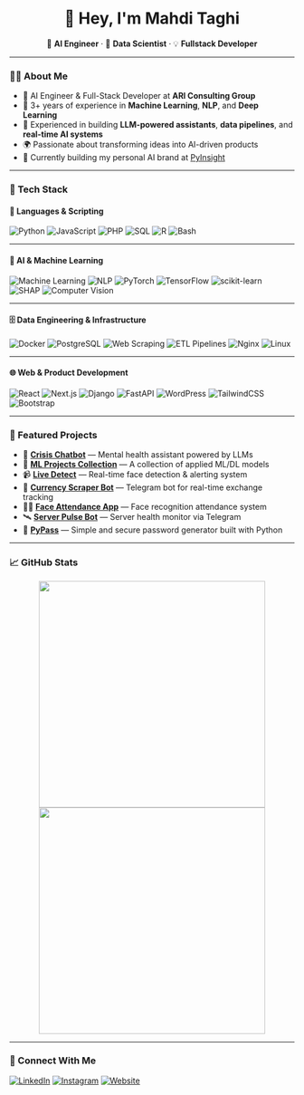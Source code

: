 <h1 align="center">👋 Hey, I'm Mahdi Taghi</h1>

<p align="center">
  🚀 <b>AI Engineer</b> · 🧠 <b>Data Scientist</b> · 💡 <b>Fullstack Developer</b>
</p>

---

### 👨‍💻 About Me

- 🎯 AI Engineer & Full-Stack Developer at **ARI Consulting Group**
- 🧠 3+ years of experience in **Machine Learning**, **NLP**, and **Deep Learning**
- 🧩 Experienced in building **LLM-powered assistants**, **data pipelines**, and **real-time AI systems**
- 🌍 Passionate about transforming ideas into AI-driven products  
- 🧭 Currently building my personal AI brand at [PyInsight](https://py-insight.ir)

---

### 🧰 Tech Stack

#### 🐍 Languages & Scripting
![Python](https://img.shields.io/badge/-Python-333333?style=flat&logo=python)
![JavaScript](https://img.shields.io/badge/-JavaScript-333333?style=flat&logo=javascript)
![PHP](https://img.shields.io/badge/-PHP-333333?style=flat&logo=php)
![SQL](https://img.shields.io/badge/-SQL-333333?style=flat&logo=postgresql)
![R](https://img.shields.io/badge/-R-333333?style=flat&logo=r)
![Bash](https://img.shields.io/badge/-Bash-333333?style=flat&logo=gnubash)

---

#### 🧠 AI & Machine Learning
![Machine Learning](https://img.shields.io/badge/-ML/DL-333333?style=flat&logo=pytorch)
![NLP](https://img.shields.io/badge/-NLP-333333?style=flat&logo=openai)
![PyTorch](https://img.shields.io/badge/-PyTorch-333333?style=flat&logo=pytorch)
![TensorFlow](https://img.shields.io/badge/-TensorFlow-333333?style=flat&logo=tensorflow)
![scikit-learn](https://img.shields.io/badge/-Scikit--Learn-333333?style=flat&logo=scikitlearn)
![SHAP](https://img.shields.io/badge/-SHAP-333333?style=flat&logo=python)
![Computer Vision](https://img.shields.io/badge/-Computer%20Vision-333333?style=flat&logo=opencv)

---

#### 🗄️ Data Engineering & Infrastructure
![Docker](https://img.shields.io/badge/-Docker-333333?style=flat&logo=docker)
![PostgreSQL](https://img.shields.io/badge/-PostgreSQL-333333?style=flat&logo=postgresql)
![Web Scraping](https://img.shields.io/badge/-Web%20Scraping-333333?style=flat&logo=beautifulsoup)
![ETL Pipelines](https://img.shields.io/badge/-ETL%20Pipelines-333333?style=flat&logo=airflow)
![Nginx](https://img.shields.io/badge/-Nginx-333333?style=flat&logo=nginx)
![Linux](https://img.shields.io/badge/-Linux-333333?style=flat&logo=linux)

---

#### 🌐 Web & Product Development
![React](https://img.shields.io/badge/-React-333333?style=flat&logo=react)
![Next.js](https://img.shields.io/badge/-Next.js-333333?style=flat&logo=next.js)
![Django](https://img.shields.io/badge/-Django-333333?style=flat&logo=django)
![FastAPI](https://img.shields.io/badge/-FastAPI-333333?style=flat&logo=fastapi)
![WordPress](https://img.shields.io/badge/-WordPress-333333?style=flat&logo=wordpress)
![TailwindCSS](https://img.shields.io/badge/-TailwindCSS-333333?style=flat&logo=tailwindcss)
![Bootstrap](https://img.shields.io/badge/-Bootstrap-333333?style=flat&logo=bootstrap)


---

### 🌟 Featured Projects

- 🤖 [**Crisis Chatbot**](https://github.com/mahdi-taghi/CrisisChatbot) — Mental health assistant powered by LLMs  
- 🧠 [**ML Projects Collection**](https://github.com/mahdi-taghi/ML-projects-collection) — A collection of applied ML/DL models  
- 📹 [**Live Detect**](https://github.com/mahdi-taghi/LiveDetect) — Real-time face detection & alerting system  
- 📲 [**Currency Scraper Bot**](https://github.com/mahdi-taghi/currency-monitor) — Telegram bot for real-time exchange tracking  
- 🧑‍🏫 [**Face Attendance App**](https://github.com/mahdi-taghi/face-attendance-app) — Face recognition attendance system  
- 🛰️ [**Server Pulse Bot**](https://github.com/mahdi-taghi/server_pulse_telegram_bot) — Server health monitor via Telegram
- 🔐 [**PyPass**](https://github.com/mahdi-taghi/PyPass) — Simple and secure password generator built with Python  


---

### 📈 GitHub Stats

<p align="center">
  <img src="https://github-readme-streak-stats.herokuapp.com?user=mahdi-taghi&theme=github-dark" width="400" />
  <img src="https://github-readme-stats.vercel.app/api/top-langs/?username=mahdi-taghi&layout=compact&theme=github_dark" width="400" />
</p>

---

### 🤝 Connect With Me

[![LinkedIn](https://img.shields.io/badge/-LinkedIn-blue?style=flat&logo=linkedin)](https://www.linkedin.com/in/mahdi-taghi)  [![Instagram](https://img.shields.io/badge/-Instagram-E4405F?style=flat&logo=instagram&logoColor=white)](https://instagram.com/pyinsight)  [![Website](https://img.shields.io/badge/-PyInsight-black?style=flat&logo=google-chrome)](https://py-insight.ir)  


